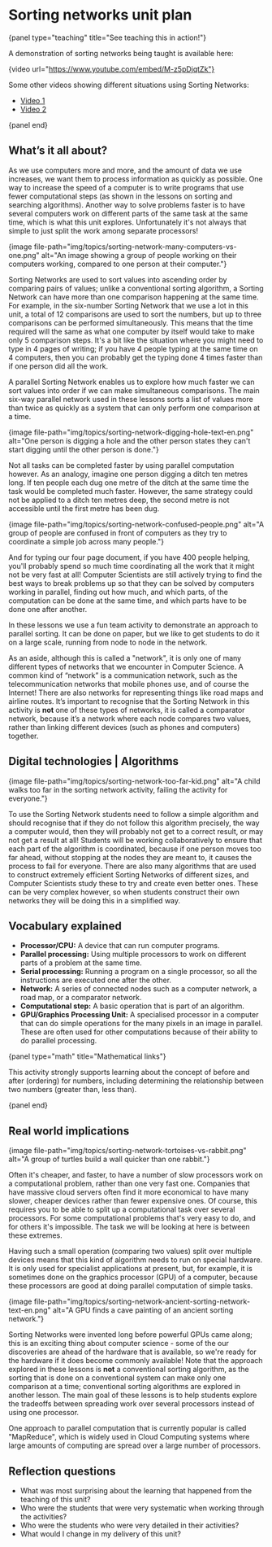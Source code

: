# Sorting networks unit plan

{panel type="teaching" title="See teaching this in action!"}

A demonstration of sorting networks being taught is available here:

{video url="https://www.youtube.com/embed/M-z5pDjqtZk"}

Some other videos showing different situations using Sorting Networks:

-   [Video 1](https://www.youtube.com/watch?v=LOxfdsBBjKI)
-   [Video 2](https://www.youtube.com/watch?v=30WcPnvfiKE)

{panel end}

## What’s it all about?

As we use computers more and more, and the amount of data we use increases, we
want them to process information as quickly as possible.
One way to increase the speed of a computer is to write programs that use fewer
computational steps (as shown in the lessons on sorting and searching
algorithms).
Another way to solve problems faster is to have several computers work on
different parts of the same task at the same time, which is what this unit
explores.
Unfortunately it's not always that simple to just split the work among separate
processors!

{image file-path="img/topics/sorting-network-many-computers-vs-one.png" alt="An image showing a group of people working on their computers working, compared to one person at their computer."}

Sorting Networks are used to sort values into ascending order by comparing pairs
of values; unlike a conventional sorting algorithm, a Sorting Network can have
more than one comparison happening at the same time.
For example, in the six-number Sorting Network that we use a lot in this unit,
a total of 12 comparisons are used to sort the numbers, but up to three
comparisons can be performed simultaneously.
This means that the time required will the same as what one computer by itself
would take to make only 5 comparison steps.
It's a bit like the situation where you might need to type in 4 pages of
writing; if you have 4 people typing at the same time on 4 computers, then you
can probably get the typing done 4 times faster than if one person did all the
work.

A parallel Sorting Network enables us to explore how much faster we can sort
values into order if we can make simultaneous comparisons.
The main six-way parallel network used in these lessons sorts a list of values
more than twice as quickly as a system that can only perform one comparison at
a time.

{image file-path="img/topics/sorting-network-digging-hole-text-en.png" alt="One person is digging a hole and the other person states they can't start digging until the other person is done."}

Not all tasks can be completed faster by using parallel computation however.
As an analogy, imagine one person digging a ditch ten metres long.
If ten people each dug one metre of the ditch at the same time the task would
be completed much faster.
However, the same strategy could not be applied to a ditch ten metres deep, the
second metre is not accessible until the first metre has been dug.

{image file-path="img/topics/sorting-network-confused-people.png" alt="A group of people are confused in front of computers as they try to coordinate a simple job across many people."}

And for typing our four page document, if you have 400 people helping, you'll
probably spend so much time coordinating all the work that it might not be very
fast at all!
Computer Scientists are still actively trying to find the best ways to break
problems up so that they can be solved by computers working in parallel, finding
out how much, and which parts, of the computation can be done at the same time,
and which parts have to be done one after another.

In these lessons we use a fun team activity to demonstrate an approach to
parallel sorting.
It can be done on paper, but we like to get students to do it on a large scale,
running from node to node in the network.

As an aside, although this is called a "network", it is only one of many
different types of networks that we encounter in Computer Science.
A common kind of “network” is a communication network, such as the
telecommunication networks that mobile phones use, and of course the Internet!
There are also networks for representing things like road maps and airline
routes.
It’s important to recognise that the Sorting Network in this activity is **not**
one of these types of networks, it is called a comparator network, because it’s
a network where each node compares two values, rather than linking different
devices (such as phones and computers) together.

## Digital technologies | Algorithms

{image file-path="img/topics/sorting-network-too-far-kid.png" alt="A child walks too far in the sorting network activity, failing the activity for everyone."}

To use the Sorting Network students need to follow a simple algorithm and should
recognise that if they do not follow this algorithm precisely, the way a
computer would, then they will probably not get to a correct result, or may not
get a result at all!
Students will be working collaboratively to ensure that each part of the
algorithm is coordinated, because if one person moves too far ahead, without
stopping at the nodes they are meant to, it causes the process to fail for
everyone.
There are also many algorithms that are used to construct extremely efficient
Sorting Networks of different sizes, and Computer Scientists study these to try
and create even better ones.
These can be very complex however, so when students construct their own networks
they will be doing this in a simplified way.

## Vocabulary explained

-   **Processor/CPU:** A device that can run computer programs.
-   **Parallel processing:** Using multiple processors to work on different
    parts of a problem at the same time.
-   **Serial processing:** Running a program on a single processor, so all the
    instructions are executed one after the other.
-   **Network:** A series of connected nodes such as a computer network, a road
    map, or a comparator network.
-   **Computational step:** A basic operation that is part of an algorithm.
-   **GPU/Graphics Processing Unit:** A specialised processor in a computer that
    can do simple operations for the many pixels in an image in parallel.
    These are often used for other computations because of their ability to do
    parallel processing.

{panel type="math" title="Mathematical links"}

This activity strongly supports learning about the concept of before and after
(ordering) for numbers, including determining the relationship between two
numbers (greater than, less than).

{panel end}

## Real world implications

{image file-path="img/topics/sorting-network-tortoises-vs-rabbit.png" alt="A group of turtles build a wall quicker than one rabbit."}

Often it's cheaper, and faster, to have a number of slow processors work on a
computational problem, rather than one very fast one.
Companies that have massive cloud servers often find it more economical to have
many slower, cheaper devices rather than fewer expensive ones.
Of course, this requires you to be able to split up a computational task over
several processors.
For some computational problems that's very easy to do, and for others it's
impossible.
The task we will be looking at here is between these extremes.

Having such a small operation (comparing two values) split over multiple
devices means that this kind of algorithm needs to run on special hardware.
It is only used for specialist applications at present, but, for example, it is
sometimes done on the graphics processor (GPU) of a computer, because these
processors are good at doing parallel computation of simple tasks.

{image file-path="img/topics/sorting-network-ancient-sorting-network-text-en.png" alt="A GPU finds a cave painting of an ancient sorting network."}

Sorting Networks were invented long before powerful GPUs came along; this is an
exciting thing about computer science - some of the our discoveries are ahead
of the hardware that is available, so we're ready for the hardware if it does
become commonly available!
Note that the approach explored in these lessons is **not** a conventional
sorting algorithm, as the sorting that is done on a conventional system can make
only one comparison at a time; conventional sorting algorithms are explored in
another lesson.
The main goal of these lessons is to help students explore the tradeoffs between
spreading work over several processors instead of using one processor.

One approach to parallel computation that is currently popular is called
"MapReduce", which is widely used in Cloud Computing systems where large amounts
of computing are spread over a large number of processors.

## Reflection questions

-   What was most surprising about the learning that happened from the teaching
    of this unit?
-   Who were the students that were very systematic when working through the
    activities?
-   Who were the students who were very detailed in their activities?
-   What would I change in my delivery of this unit?
